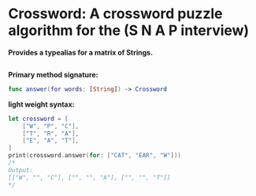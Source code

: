 # Crossword: A crossword puzzle algorithm for the (S N A P interview)

**Provides a typealias for a matrix of Strings.**  

```Swift
```

**Primary method signature:**

```Swift
func answer(for words: [String]) -> Crossword
```

**light weight syntax:**

```Swift
let crossword = [
    ["W", "P", "C"],
    ["T", "R", "A"],
    ["E", "A", "T"],
]
print(crossword.answer(for: ["CAT", "EAR", "W"]))
/*
Output: 
[["W", "", "C"], ["", "", "A"], ["", "", "T"]]
*/
```
